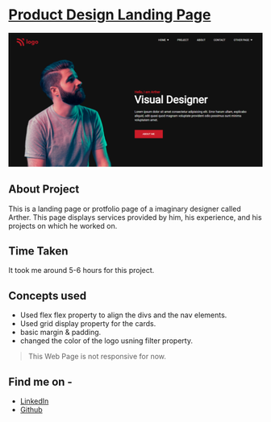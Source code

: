 # [Product Design Landing Page](https://product-design-landing-page-15th.netlify.app/)

![Product Design Landing Page](./Screenshot.png)

## About Project

This is a landing page or protfolio page of a imaginary designer called Arther. This page displays services provided by him, his experience, and his projects on which he worked on.

## Time Taken

It took me around 5-6 hours for this project.

## Concepts used

 - Used flex flex property to align the divs and the nav elements.
 - Used grid display property for the cards.
 - basic margin & padding.
 - changed the color of the logo usning filter property.

> This Web Page is not responsive for now.

## Find me on -
  
  - [LinkedIn](https://www.linkedin.com/in/varun-g-65282489)
  - [Github](https://github.com/varung735)
